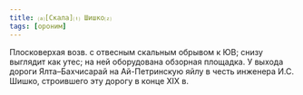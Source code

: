 ```yaml
---
title: ⒜[Скала]⒯ Шишко⒵
tags: [ороним]
---
```


Плосковерхая возв. с отвесным скальным обрывом к ЮВ; снизу выглядит как утес; на
ней оборудована обзорная площадка. У выхода дороги Ялта–Бахчисарай на
Ай-Петринскую яйлу в честь инженера И.С. Шишко, строившего эту дорогу в конце
ХIХ в.
